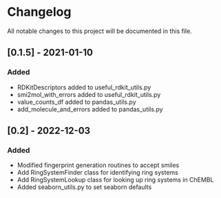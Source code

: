 # Changelog
All notable changes to this project will be documented in this file.

## [0.1.5] - 2021-01-10
### Added
- RDKitDescriptors added to useful_rdkit_utils.py
- smi2mol_with_errors added to useful_rdkit_utils.py
- value_counts_df added to pandas_utils.py
- add_molecule_and_errors added to pandas_utils.py

## [0.2] - 2022-12-03
### Added
- Modified fingerprint generation routines to accept smiles
- Add RingSystemFinder class for identifying ring systems
- Add RingSystemLookup class for looking up ring systems in ChEMBL
- Added seaborn_utils.py to set seaborn defaults